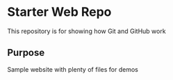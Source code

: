  # Starter Web Repo

This repository is for showing how Git and GitHub work

## Purpose

Sample website with plenty of files for demos